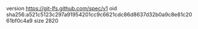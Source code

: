 version https://git-lfs.github.com/spec/v1
oid sha256:a521c5123c297a91954201cc9c6621cdc86d8637d32b0a9c8e81c2061bf0c4a9
size 2820
